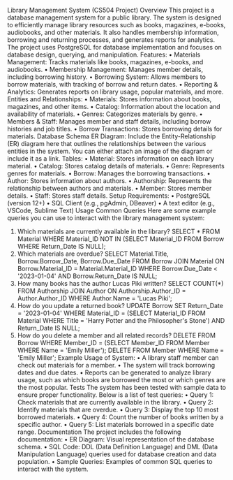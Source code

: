 Library Management System (CS504 Project)
Overview
This project is a database management system for a public library. The system is designed to efficiently manage library resources such as books, magazines, e-books, audiobooks, and other materials. It also handles membership information, borrowing and returning processes, and generates reports for analytics. The project uses PostgreSQL for database implementation and focuses on database design, querying, and manipulation.
Features:
•	Materials Management: Tracks materials like books, magazines, e-books, and audiobooks.
•	Membership Management: Manages member details, including borrowing history.
•	Borrowing System: Allows members to borrow materials, with tracking of borrow and return dates.
•	Reporting & Analytics: Generates reports on library usage, popular materials, and more.
Entities and Relationships:
•	Materials: Stores information about books, magazines, and other items.
•	Catalog: Information about the location and availability of materials.
•	Genres: Categorizes materials by genre.
•	Members & Staff: Manages member and staff details, including borrow histories and job titles.
•	Borrow Transactions: Stores borrowing details for materials.
Database Schema
ER Diagram:
Include the Entity-Relationship (ER) diagram here that outlines the relationships between the various entities in the system. You can either attach an image of the diagram or include it as a link.
Tables:
•	Material: Stores information on each library material.
•	Catalog: Stores catalog details of materials.
•	Genre: Represents genres for materials.
•	Borrow: Manages the borrowing transactions.
•	Author: Stores information about authors.
•	Authorship: Represents the relationship between authors and materials.
•	Member: Stores member details.
•	Staff: Stores staff details.
Setup
Requirements:
•	PostgreSQL (version 12+)
•	SQL Client (e.g., pgAdmin, DBeaver)
•	A text editor (e.g., VSCode, Sublime Text)
Usage
Common Queries
Here are some example queries you can use to interact with the library management system:
1.	Which materials are currently available in the library?
SELECT * FROM Material WHERE Material_ID NOT IN (SELECT Material_ID FROM Borrow WHERE Return_Date IS NULL);
2.	Which materials are overdue?
SELECT Material.Title, Borrow.Borrow_Date, Borrow.Due_Date
FROM Borrow
JOIN Material ON Borrow.Material_ID = Material.Material_ID
WHERE Borrow.Due_Date < '2023-01-04' AND Borrow.Return_Date IS NULL;
3.	How many books has the author Lucas Piki written?
SELECT COUNT(*) FROM Authorship
JOIN Author ON Authorship.Author_ID = Author.Author_ID
WHERE Author.Name = 'Lucas Piki';
4.	How do you update a returned book?
UPDATE Borrow
SET Return_Date = '2023-01-04'
WHERE Material_ID = (SELECT Material_ID FROM Material WHERE Title = 'Harry Potter and the Philosopher\'s Stone')
  AND Return_Date IS NULL;
5.	How do you delete a member and all related records?
DELETE FROM Borrow WHERE Member_ID = (SELECT Member_ID FROM Member WHERE Name = 'Emily Miller');
DELETE FROM Member WHERE Name = 'Emily Miller';
Example Usage of System:
•	A library staff member can check out materials for a member.
•	The system will track borrowing dates and due dates.
•	Reports can be generated to analyze library usage, such as which books are borrowed the most or which genres are the most popular.
Tests
The system has been tested with sample data to ensure proper functionality. Below is a list of test queries:
•	Query 1: Check materials that are currently available in the library.
•	Query 2: Identify materials that are overdue.
•	Query 3: Display the top 10 most borrowed materials.
•	Query 4: Count the number of books written by a specific author.
•	Query 5: List materials borrowed in a specific date range.
Documentation
The project includes the following documentation:
•	ER Diagram: Visual representation of the database schema.
•	SQL Code: DDL (Data Definition Language) and DML (Data Manipulation Language) queries used for database creation and data population.
•	Sample Queries: Examples of common SQL queries to interact with the system.

